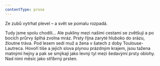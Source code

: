 ```yaml
---
contentType: prose
---
```


Ze zubů vytrhat plevel – a svět se pomalu rozpadá.

Tudy jsme spolu chodili… Ale pukliny mezi našimi cestami se zvětšují a po bocích průrvy šplhá zvolna mráz. Prsty října zaryté hluboko do srázu, žloutne tráva. Pod lesem sedí muž a žena v šatech z doby Toulouse-Lautreca. Hovoří tiše a jejich slova plynou prázdným krajem, jsou tažena matnými hejny a pak se smýkají jako levný tyl mezi šedavými prsty oblohy. Nad nimi měsíc jako stříbrný prsten.
